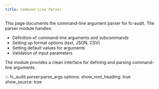 ```yaml
---
title: Command Line Parser
---
```


This page documents the command-line argument parser for fc-audit. The parser module handles:

- Definition of command-line arguments and subcommands
- Setting up format options (text, JSON, CSV)
- Setting default values for arguments
- Validation of input parameters

The module provides a clean interface for defining and parsing command-line arguments.

::: fc_audit.parser.parse_args
    options:
        show_root_heading: true
        show_source: true
